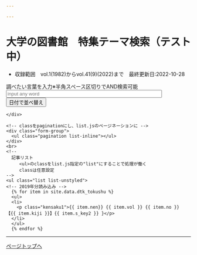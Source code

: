 ```yaml
---

---
```

<!DOCTYPE html>
<html lang="ja">
<head>
  <meta charset="UTF-8">
  <meta name="viewport" content="width=device-width, initial-scale=1, shrink-to-fit=no">
  <link href="https://cdn.jsdelivr.net/npm/bootstrap@5.0.0-beta1/dist/css/bootstrap.min.css" rel="stylesheet" integrity="sha384-giJF6kkoqNQ00vy+HMDP7azOuL0xtbfIcaT9wjKHr8RbDVddVHyTfAAsrekwKmP1" crossorigin="anonymous">
  <!-- ulのリスト先頭の「・」を非表示にする またリストを横に並べる -->
  <link media="all" href="css/4listjs.css" type="text/css" rel="stylesheet">
  <!-- pace を使ったローディングバーの表示 -->
  <link rel="stylesheet" href="https://cdnjs.cloudflare.com/ajax/libs/pace/1.2.4/themes/black/pace-theme-loading-bar.min.css" integrity="sha512-p/7j92gn7aB9tDnfPF70pYqrHofcWtimt2eA+yEe2+h74ur0vHO79yjrpF0s1K9d02R6gkpBmLdZwPaCiazPQA==" crossorigin="anonymous" referrerpolicy="no-referrer" />
  <script src="https://cdnjs.cloudflare.com/ajax/libs/pace/1.2.4/pace.min.js" integrity="sha512-2cbsQGdowNDPcKuoBd2bCcsJky87Mv0LEtD/nunJUgk6MOYTgVMGihS/xCEghNf04DPhNiJ4DZw5BxDd1uyOdw==" crossorigin="anonymous" referrerpolicy="no-referrer"></script>
  <title>大学の図書館　特集テーマ検索（テスト中）</title>
</head>
<body class="container">
  
  <h1 id="top">大学の図書館　特集テーマ検索（テスト中）</h1>
  <ul>
    <li>収録範囲　vol.1(1982)からvol.41(9)(2022)まで　最終更新日:2022-10-28</li>
  </ul>
  <!-- list.jsのブロック idはlist.jsの呼び出しに使う　HTML末尾のスクリプトで指定している -->

  
  <div id="listdata">
    <div class="form-group">
      <label for="keyword">調べたい言葉を入力<span class="alert">※半角スペース区切りでAND検索可能</span></label>
      <!-- classをsearchにし、list.jsの検索欄に -->
      <input id="keyword" class="search form-control form-control-lg" placeholder="input any word" size="50" />
      <span id="hits"></span>
    <br>
      <button class="sort" data-sort="kensaku1">
        日付で並べ替え
      </button>
    <br>
      
    </div>
    
    <!-- classをpaginationにし、list.jsのページネーションに -->
    <div class="form-group">
      <ul class="pagination list-inline"></ul>
    </div>
    <br>
    <!--
      記事リスト
         <ul>のclassをlist.js指定の"list"にすることで処理が働く
         classは任意設定
    -->
    <ul class="list list-unstyled">
    <!-- 2019年分読み込み -->
      {% for item in site.data.dtk_tokushu %}
      <ul>
      <li>
        <p class="kensaku1">{{ item.nen}} {{ item.vol }} {{ item.no }} 【{{ item.kiji }}】{{ item.s_key2 }} }</p>
      </li>
      </ul>
      {% endfor %} 
      

      
  <hr>
  <footer>
    <a href="#top">ページトップへ</a>
  </footer>
<!-- list.js スクリプトの記述 -->
<script src="https://code.jquery.com/jquery-3.6.0.min.js" integrity="sha256-/xUj+3OJU5yExlq6GSYGSHk7tPXikynS7ogEvDej/m4=" crossorigin="anonymous"></script>
<script src="//cdnjs.cloudflare.com/ajax/libs/list.js/2.3.1/list.min.js"></script>
<script>
  // List.jsの動作パラメータ設定
  var options = {
    // 対象とするclass を指定
    valueNames: ['kensaku1', ],
    // ページネーション指定 pageはページごとの表示件数
    page: 50,
    pagination: {
      paginationClass: 'pagination',
      innerWindow: 4,
      outerWindow: 1,
    }
  };
  // list.jsの対象とする<div>のidを指定
  var listObj = new List('listdata', options);
  // iOS対応のため、inputイベントで動作させる。併せてヒット件数を表示させる。
  $('#keyword').on('input', function() {
    var searchString = $(this).val();
    listObj.search(searchString);
    $('#hits').html(listObj.matchingItems.length + "件ヒットしました");
  });
</script>
<script src="https://cdn.jsdelivr.net/npm/bootstrap@5.0.0-beta1/dist/js/bootstrap.min.js" integrity="sha384-pQQkAEnwaBkjpqZ8RU1fF1AKtTcHJwFl3pblpTlHXybJjHpMYo79HY3hIi4NKxyj" crossorigin="anonymous"></script>
</body>
</html>
